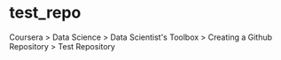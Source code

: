 # test_repo
Coursera > Data Science > Data Scientist's Toolbox > Creating a Github Repository > Test Repository
